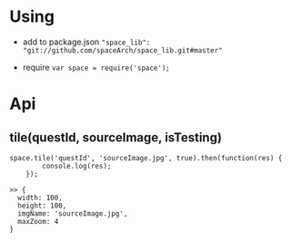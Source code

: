 # Using
- add to package.json
`"space_lib": "git://github.com/spaceArch/space_lib.git#master"`

- require
`var space = require('space');`


# Api
## tile(questId, sourceImage, isTesting)
```
space.tile('questId', 'sourceImage.jpg', true).then(function(res) {
        console.log(res);
    });

>> { 
  width: 100,
  height: 100,
  imgName: 'sourceImage.jpg',
  maxZoom: 4 
}
```


